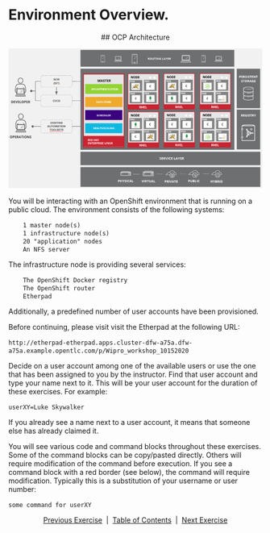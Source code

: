 # Environment Overview.   
  
<div align="center">## OCP Architecture</div>

![](/images/common-environment-ocp-architecture.png)  

You will be interacting with an OpenShift environment that is running on a public cloud. The environment consists of the following systems:  
```   
    1 master node(s)  
    1 infrastructure node(s)  
    20 "application" nodes  
    An NFS server  
```
The infrastructure node is providing several services:  
```
    The OpenShift Docker registry  
    The OpenShift router  
    Etherpad  
```

Additionally, a predefined number of user accounts have been provisioned.

Before continuing, please visit visit the Etherpad at the following URL:

```
http://etherpad-etherpad.apps.cluster-dfw-a75a.dfw-a75a.example.opentlc.com/p/Wipro_workshop_10152020
```

Decide on a user account among one of the available users or use the one that has been assigned to you by the instructor. Find that user account and type your name next to it. This will be your user account for the duration of these exercises. For example:

```
userXY=Luke Skywalker
```

If you already see a name next to a user account, it means that someone else has already claimed it.

You will see various code and command blocks throughout these exercises. Some of the command blocks can be copy/pasted directly. Others will require modification of the command before execution. If you see a command block with a red border (see below), the command will require modification. Typically this is a substitution of your username or user number:
```
some command for userXY
```

<p align="center">
  <a href="/README.md">Previous Exercise</a> &nbsp;|
  &nbsp;<a href="/README.md">Table of Contents</a> &nbsp;|
  &nbsp;<a href="/02%20-%20Installing%20Client.MD">Next Exercise</a>
</p>
